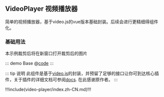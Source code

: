 ## VideoPlayer 视频播放器

简单的视频播放器，基于video.js的vue版本基础封装。后续会进行更精细得组件化。

### 基础用法

本示例裁剪后将在新窗口打开裁剪后的图片

::: demo Base
@[code](../.vuepress/demo/video-player/Base.vue)
:::

<!-- ### 使用视频指定帧作为预览图

::: demo frame-poster
@[code](../.vuepress/demo/video-player/frame-poster.vue)
::: -->

::: tip 说明
此组件是基于[video.js](https://www.npmjs.com/package/video.js)的封装，并预留了足够的接口让你可到达核心插件，关于插件的详细文档可参阅[docs](https://docs.videojs.com/). 在此感谢原作者。
:::


!!!include(video-player/index.zh-CN.md)!!!